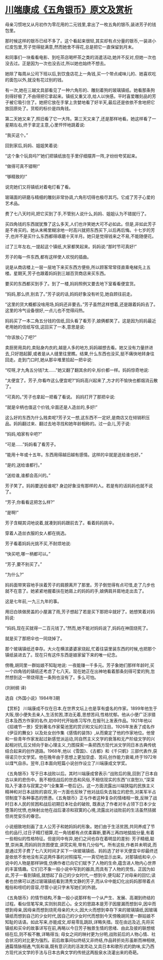 # [川端康成《五角银币》原文及赏析](https://www.vrrw.net/wx/15421.html)

母亲习惯地又从月初作为零花用的二元钱里,拿出了一枚五角的银币,装进芳子的钱包里。

那时候这样的银币已经不多了。这个看起来很轻,其实却有点分量的银币,一装进小红皮包里,芳子觉得挺满意,然而她舍不得花,总是把它一直保留到月末。

和同事们一块看看电影、到吃茶店喝杯茶之类的消遣活动,她并不反对,但她一次也没去过。正是因为一次也没去过,所以她也始终不想去。

她除了每周从公司下班以后,到饮食店花上一角钱,买一个带点咸味儿的、她喜欢吃的面包以外,就没有花过别的钱。

有一次,她在三越文具部看见了一种六角形的、雕刻着狗的玻璃镇纸。她看那条狗刻得好极了,不由得把它拿起来。镇纸又重又凉,给人以快感。平时喜爱雕刻品的芳子被它吸引住了。她把它放在手掌上贪婪地看了好半天,最后还是依依不舍地把它放回原处了。货柜的标价是四角钱。

第二天她又来了,照旧看了它一大阵。第三天又来了,还是那样地看。她这样看了一星期左右,终于拿定主意,心里怦怦地跳着说:

“我买这个。”

回到家后,妈妈、姐姐笑着说:

“这个象个玩具吗?”她们把镇纸放在手里仔细摆弄一阵,才纷纷夸奖起来。

“做得可真不错啊!”

“够精致的!”

说完她们又将镇纸对着电灯看了看。

玻璃面的研磨与精细的雕刻非常协调,六角形切得也极尽其巧。它成了芳子心爱的艺术品。

费了七八天时间,把它买到了手,不管别人说什么,妈妈、姐姐认为不错就行了。

买四角钱的东西就犹豫了这么多天,人们也许笑她大可不必如此。但是,非如此芳子是不肯买的。她从未稀里糊涂地一时高兴就把东西买下,以后再后悔。十七岁的芳子,也并不是买什么东西都得琢磨十天半月。她只是觉得钱来之不易,不能随便花。

过了三年左右,一提起这个镇纸,大家都笑起来。妈妈说:“那时节可真好!”

芳子的每一件东西,都有这样使人欢悦的插曲。

说是从商店楼上一层一层地下来买东西方便些,所以顾客常常径直乘电梯先上五楼。星期天,芳子也跟着妈妈到三越百货商店来买东西。

要买的东西都买到手了。到了一楼,妈妈照例又要去地下室看看便宜货。

“妈妈,那么挤,别去了。”芳子说的话,妈妈好象没有听见,她自顾往前走。

“这里的货大概都没啥用场,妈妈还非要去。”芳子虽然这样想着,还是跟着妈妈去了。这里的冷气设备很好,一点儿也不觉得闷热。

妈妈买了一本二角五分钱的信纸,回头看了看芳子,娘俩都笑了。这是因为妈妈最近老用她的信纸写信,这回买了一本,意思是说:

“你该放心了吧?”

卖厨房用具的,卖贴身内衣的,越是人多的地方,妈妈越想去看。她又没有力量挤进去,只好翘起脚,或者是从人缝里往里瞧。结果,什么东西也没买,挺不痛快地转身往回走。走到门口时,她从那伞堆里拾起一把伞说:

“哎呀,才九角五分钱?太……”她又翻了翻其余的伞,标价都一样。妈妈惊奇地说:

“太便宜了。芳子,你看咋这么便宜呢?”妈妈高兴起来了,方才的不愉快也都烟消云散了。

“可真的。”芳子也拿起一把看了看说。 妈妈打开了那把伞说:

“就是伞柄也值这个价钱,伞面还是人造丝的,多好!”

这么好的东西为什么贱卖呢?芳子又一想,这东西不一定好,是商店又在倾销积压品。妈妈翻过来、翻过去地寻找和她年龄相称的。过一会儿,芳子说:

“妈妈,咱家有伞吧?”

“可是……”妈妈看了看芳子。

“能用十年或十五年。东西用得越旧越有感情。这样的伞就是送给谁也好。”

“是的,送给谁都行。”

“送给谁,谁都会高兴的。”

芳子笑了。妈妈要送给谁呢? 身边好象没有那样的人。若是有的话妈妈也就不说了。

“芳子,你看看这把怎么样?”

“是啊!”

芳子含糊其词地说着,就凑到妈妈跟前去了。看着妈妈挑伞。

穿着人造丝衣服的女人都在挑选。

芳子看着妈妈光挑不买,不耐烦地说:

“快买吧,哪一柄都可以。”

“芳子,要不别买了。”

“为什么?”

妈妈面带笑容地手扶着芳子的肩膀离开了那里。芳子倒觉得有点可惜,走了几步也就不在意了。她紧紧地握着扶在她肩上的妈妈的手,娘俩肩并肩地走出去了。

这是七年前,一九三九年的事。

用旧白铁做房盖的小屋漏了雨,芳子想起了若是买下那把伞就好了。她想笑着对妈妈说:

“妈妈,现在买就得一二百元钱了。”然而,她不能对妈妈说了,妈妈在神田烧死了。

就是买了那把伞也一同烧掉了。

那个玻璃镇纸还幸存。大火在横滨婆婆家烧起,忙着往袋里装东西的时候,也把那个镇纸装进去了。现在只有这件东西是娘家留下来的唯一纪念。

傍晚,胡同里一群姑娘不知耻地说: 一夜能赚一千多元。芳子象她们那样年龄时,买一个四角钱的镇纸还考虑了七八天。现在她正在出神地看着那条刻得可爱的狗,忽然想到这一带烧得连一条狗也没有了。多么可怕。

(刘树纲 译)

选自《外国小说》1984年3期



【赏析】 川端康成不仅在日本,在世界文坛上也是享有盛名的作家。1899年他生于大阪,很小便失去亲人,生活贫困,漂泊无着,思想苦闷,性格忧郁。他从小便广泛涉猎日本及西方作家的名作,初中时代开始练习写作,在报刊上发表作品。1921年他以《招魂节一景》受到著名作家菊池宽的赏识和文坛的注目。1926年发表了成名作《伊豆的舞女》以及处女创作集《感情的装饰》,从而奠定了他的作家地位。他曾和一些青年作家发起过新感觉派运动,同自然主义文学的衰落和无产阶级文学的兴起相对抗,后又倾向于新心理主义,力图探索一条把西方现代派文学同日本古典传统结合起来的创作道路。1968年,他以《雪国》、《古都》和《千只鹤》三部代表作,获得诺贝尔文学奖。他在晚年由于思想上更加空虚、苦闷,创作能力衰竭,终于1972年以煤气自杀。翌年,日本面向短篇小说创作设立了川端康成文学奖。

《五角银币》写于日本战败以后。其时川端康成曾表示:“战败后的我,回到了日本自古以来的悲伤中。我不相信战后的世态和风俗,不相信现实的东西”(《哀愁》),“深深陷入于凄凉与寂寞之中”(全集第一卷后记)。这一方面流露出川端狭隘的民族主义精神和对日本战败的哀叹,另一方面也反映了他对战后失去独立的悲伤,对美军半占领制度下各种事态的愤懑。《五角银币》正与作者这种复杂的情绪相一致,反映了战时日本人民的贫困和战后初期日本社会的破败, 既表达了作者对半占领下日本少女堕落的忧愤,也映射出他在战后凄凉和寂寞的心境,流露出对战败前的生活虽然拮据但尚觉安乐的眷恋。

小说细致地刻画了主人公芳子和她妈妈的形象。她们由于生活贫困,共同养成了节俭的品行,过日子精打细算,花一角钱都有点优柔寡断,要再三再四地掂掂分量,有着一些相似的性格特征。但是同中有异,她们之间也存在着明显的差别: 芳子精细,聪慧,崇尚美,而妈妈则贪图便宜,讲究实用,带有几分俗气。所有这些,作者并未明说,而是通过芳子费了七八天时间才买下一块玻璃镇纸、妈妈选了好半天便宜伞却最终还是依依不舍地没有买这两件事的对照描写,一一真切地显示出来。对那镇纸和伞,小说中的人物是那样钟情,仿佛作者已向它们赋予了人物的生命,蕴含进人物内心世界的丰富情趣。它们已不象一般小说中写到的器具,而具有了人物的灵性。正因为如此,芳子一看到镇纸,就想起了自己的少女时代,一想到伞,便勾起了对母亲的回忆;读者也仿佛可以透过玻璃镇纸看到清秀文静的芳子,而从伞中能幻化出妈妈那带着点粗俗和唠叨的音容,尽管小说只字未写她们的外貌。

《五角银币》的情节结构,不象一般小说那样有一个从产生、发展、高潮到终结的过程。看似信笔写来,实则别具匠心。全文的思路本是芳子因屋漏而想到伞,因伞而想到母亲,因母亲而想到烧死母亲的大火,因大火而想到幸存下来的玻璃镇纸,因玻璃镇纸而想到自己的少女时代,因自己的少女时代而想到今天傍晚胡同里一群姑娘不知耻的话语。如此写来,亦能成文,却易零乱跳跃,详略失措。现在由远及近,先将买镇纸和买伞的故事详写在前,再略以今日芳子触景生情的思绪、由此及彼的联想绾结在后,则不板不散,详略得当; 母女之间的映衬更为分明,战败前后的人物心情、社会状况的对比更为强烈。前后故事间似终结又非终结,作品转折处形虽断而神相继,通篇情脉相通,气氛和谐,既有意识流的活泼灵动,又具日本和歌形式的韵味,实乃西方现代派文学的手法与日本古典文学的传统这两股泉水浇灌出来的奇葩。

